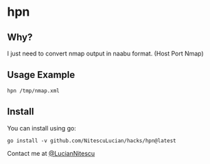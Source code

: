 
# hpn

## Why? 

I just need to convert nmap output in naabu format. (Host Port Nmap)

## Usage Example

```
hpn /tmp/nmap.xml
```

## Install

You can install using go:

```
go install -v github.com/NitescuLucian/hacks/hpn@latest
```

Contact me at [@LucianNitescu](https://twitter.com/LucianNitescu)
